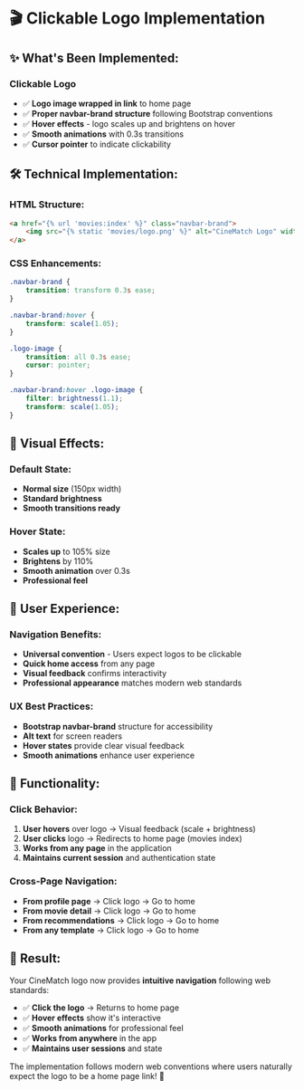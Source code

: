 # 🎬 Clickable Logo Implementation

## ✨ What's Been Implemented:

### **Clickable Logo**
- ✅ **Logo image wrapped in link** to home page
- ✅ **Proper navbar-brand structure** following Bootstrap conventions
- ✅ **Hover effects** - logo scales up and brightens on hover
- ✅ **Smooth animations** with 0.3s transitions
- ✅ **Cursor pointer** to indicate clickability

## 🛠️ Technical Implementation:

### **HTML Structure:**
```html
<a href="{% url 'movies:index' %}" class="navbar-brand">
    <img src="{% static 'movies/logo.png' %}" alt="CineMatch Logo" width="150" height="" class="logo-image">
</a>
```

### **CSS Enhancements:**
```css
.navbar-brand {
    transition: transform 0.3s ease;
}

.navbar-brand:hover {
    transform: scale(1.05);
}

.logo-image {
    transition: all 0.3s ease;
    cursor: pointer;
}

.navbar-brand:hover .logo-image {
    filter: brightness(1.1);
    transform: scale(1.05);
}
```

## 🎨 Visual Effects:

### **Default State:**
- **Normal size** (150px width)
- **Standard brightness**
- **Smooth transitions ready**

### **Hover State:**
- **Scales up** to 105% size
- **Brightens** by 110%
- **Smooth animation** over 0.3s
- **Professional feel**

## 🎯 User Experience:

### **Navigation Benefits:**
- **Universal convention** - Users expect logos to be clickable
- **Quick home access** from any page
- **Visual feedback** confirms interactivity
- **Professional appearance** matches modern web standards

### **UX Best Practices:**
- **Bootstrap navbar-brand** structure for accessibility
- **Alt text** for screen readers
- **Hover states** provide clear visual feedback
- **Smooth animations** enhance user experience

## 🚀 Functionality:

### **Click Behavior:**
1. **User hovers** over logo → Visual feedback (scale + brightness)
2. **User clicks** logo → Redirects to home page (movies index)
3. **Works from any page** in the application
4. **Maintains current session** and authentication state

### **Cross-Page Navigation:**
- **From profile page** → Click logo → Go to home
- **From movie detail** → Click logo → Go to home  
- **From recommendations** → Click logo → Go to home
- **From any template** → Click logo → Go to home

## 🎉 Result:

Your CineMatch logo now provides **intuitive navigation** following web standards:

- ✅ **Click the logo** → Returns to home page
- ✅ **Hover effects** show it's interactive
- ✅ **Smooth animations** for professional feel
- ✅ **Works from anywhere** in the app
- ✅ **Maintains user sessions** and state

The implementation follows modern web conventions where users naturally expect the logo to be a home page link! 🌟
